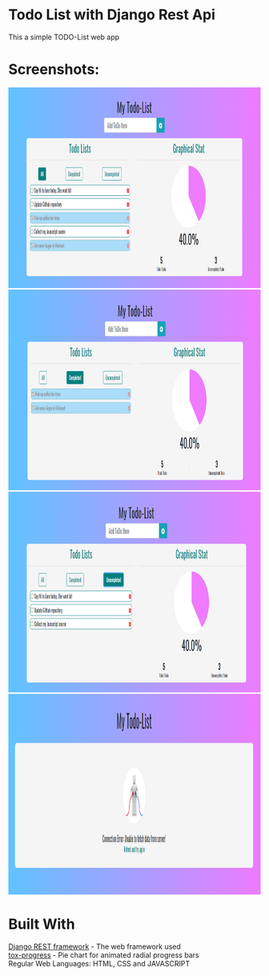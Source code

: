 
Todo List with Django Rest Api
====

This a simple TODO-List web app 

Screenshots:
===

<img src="/Images/all.PNG" height="400px"/>
<img src="/Images/completed.PNG" height="400px"/> 
<img src="/Images/uncompleted.PNG" height="400px"/> 
<img src="/Images/server_error.PNG" height="400px"/>

<br>

Built With
===
<a href="https://www.django-rest-framework.org/">Django REST framework</a> - The web framework used
<br>
<a href="https://github.com/FreekMencke/tox-progress">tox-progress</a> - Pie chart for animated radial progress bars
<br>
Regular Web Languages: HTML, CSS and JAVASCRIPT
<br>

